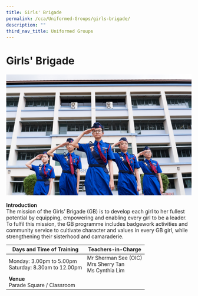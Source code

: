 ```yaml
---
title: Girls' Brigade
permalink: /cca/Uniformed-Groups/girls-brigade/
description: ""
third_nav_title: Uniformed Groups
---
```

# **Girls' Brigade**

![](/images/girlsbrigade1.png)

**Introduction**<br>
The mission of the Girls’ Brigade (GB) is to develop each girl to her fullest potential by equipping, empowering and enabling every girl to be a leader. To fulfil this mission, the GB programme includes badgework activities and community service to cultivate character and values in every GB girl, while strengthening their sisterhood and camaraderie.


|Days and Time of Training|**Teachers-in-Charge** | 
| -------- | -------- | 
|Monday: 3.00pm to 5.00pm  <br>Saturday: 8.30am to 12.00pm| Mr Sherman See (OIC)<br>Mrs Sherry Tan <br>Ms Cynthia Lim |
|**Venue** <br>Parade Square / Classroom||